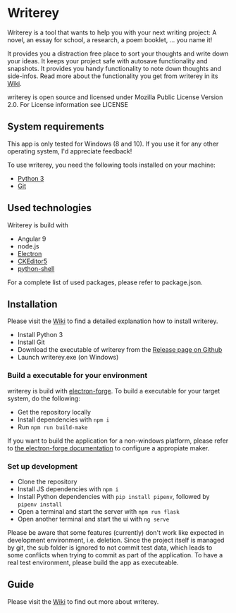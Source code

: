# Writerey

Writerey is a tool that wants to help you with your next writing project:  A novel, an essay for school, a research, a poem booklet, ... you name it!

It provides you a distraction free place to sort your thoughts and write down your ideas. It keeps your project safe with autosave functionality and snapshots. It provides you handy functionality to note down thoughts and side-infos. Read more about the functionality you get from writerey in its [Wiki](https://github.com/s-blu/writerey/wiki).

writerey is open source and licensed under Mozilla Public License Version 2.0. For License information see LICENSE

## System requirements

This app is only tested for Windows (8 and 10). If you use it for any other operating system, I'd appreciate feedback!

To use writerey, you need the following tools installed on your machine:

- [Python 3](https://www.python.org/downloads/)
- [Git](https://git-scm.com/downloads)


## Used technologies 

Writerey is build with

- Angular 9
- node.js
- [Electron](https://www.electronjs.org/)
- [CKEditor5](https://ckeditor.com/ckeditor-5/)
- [python-shell](https://github.com/extrabacon/python-shell)


For a complete list of used packages, please refer to package.json.

## Installation

Please visit the [Wiki](https://github.com/s-blu/writerey/wiki) to find a detailed explanation how to install writerey.

- Install Python 3
- Install Git 
- Download the executable of writerey from the [Release page on Github](https://github.com/s-blu/writerey/releases/latest)
- Launch writerey.exe (on Windows)

### Build a executable for your environment
writerey is build with [electron-forge](https://www.electronforge.io/). To build a executable for your target system, do the following:

- Get the repository locally
- Install dependencies with `npm i`
- Run `npm run build-make`

If you want to build the application for a non-windows platform, please refer to [the electron-forge documentation](https://www.electronforge.io/config/makers) to configure a appropiate maker.

### Set up development

- Clone the repository
- Install JS dependencies with `npm i`
- Install Python dependencies with `pip install pipenv`, followed by `pipenv install`
- Open a terminal and start the server with `npm run flask`
- Open another terminal and start the ui with `ng serve`

Please be aware that some features (currently) don't work like expected in development environment, i.e. deletion. Since the project itself is managed by git, the sub folder is ignored to not commit test data, which leads to some conflicts when trying to commit as part of the application. To have a real test environment, please build the app as executeable.

## Guide

Please visit the [Wiki](https://github.com/s-blu/writerey/wiki) to find out more about writerey.